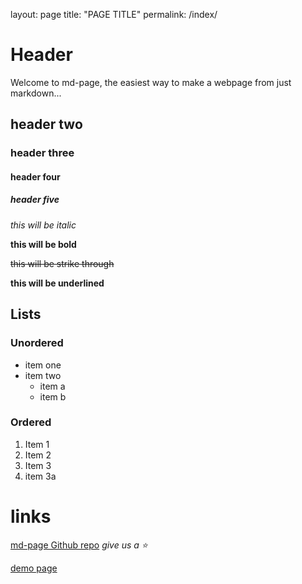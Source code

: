 layout: page
title: "PAGE TITLE"
permalink: /index/

# Header
Welcome to md-page, the easiest way to make a webpage from just markdown...

## header two
  
### header three
  
#### header four
  
##### header five

*this will be italic*

**this will be bold**

~~this will be strike through~~

__this will be underlined__


## Lists
### Unordered
* item one
* item two
    * item a
    * item b

### Ordered
1. Item 1
1. Item 2
1. Item 3
  1. item 3a
  
# links

[md-page Github repo](https://github.com/oscarmorrison/md-page) *give us a :star:*

[demo page](https://oscarmorrison.com/md-page/)